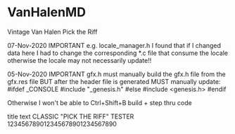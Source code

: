 # VanHalenMD
Vintage Van Halen Pick the Riff

07-Nov-2020
IMPORTANT
e.g.
locale_manager.h
I found that if I changed data here I had to change the corresponding *.c file
that consume the locale otherwise the locale may not necessarily update!!

05-Nov-2020
IMPORTANT
gfx.h
must manually build the gfx.h file from the gfx.res file
BUT after the header file is generated MUST manually update:
#ifdef _CONSOLE
#include "_genesis.h"
#else
#include <genesis.h>
#endif

Otherwise I won't be able to Ctrl+Shift+B build + step thru code


title text
CLASSIC "PICK THE RIFF" TESTER
123456789012345678901234567890